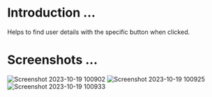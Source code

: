# Introduction ...

Helps to find user details with the specific button when clicked.


# Screenshots ...

![Screenshot 2023-10-19 100902](https://github.com/ManishKuPatra254/Banao-Assignment-2/assets/112771729/8267e318-2a52-417e-ba84-d00efb5771fe)
![Screenshot 2023-10-19 100925](https://github.com/ManishKuPatra254/Banao-Assignment-2/assets/112771729/d1f82894-4556-472b-9511-a3a24ed0045c)
![Screenshot 2023-10-19 100933](https://github.com/ManishKuPatra254/Banao-Assignment-2/assets/112771729/d924267f-64b9-4f52-850a-b86d49349639)
